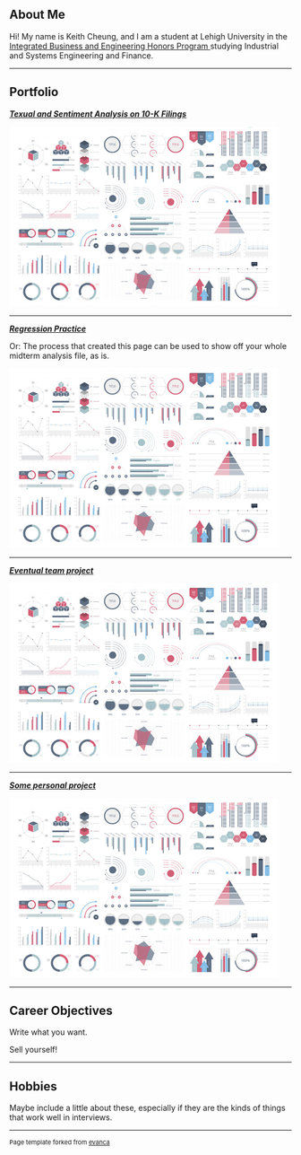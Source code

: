 ## About Me
Hi! My name is Keith Cheung, and I am a student at Lehigh University in the <a href = "https://ibe.lehigh.edu/">Integrated Business and Engineering Honors Program </a> studying Industrial and Systems Engineering and Finance. 

<!-- Upload your own photo and change the path -->


---

## Portfolio

<!-- You can link to other websites, PDFs in this repo, and other pages in this repo -->

_**[Texual and Sentiment Analysis on 10-K Filings](report)**_


<img src="images/dummy_thumbnail.jpg?raw=true"/>

---

_**[Regression Practice](Regression_practice)**_

Or: The process that created this page can be used to show off your whole midterm analysis file, as is.

<img src="images/dummy_thumbnail.jpg?raw=true"/>

---

_**[Eventual team project](https://donbowen.github.io/teamproject/)**_

<img src="images/dummy_thumbnail.jpg?raw=true"/>

---

_**[Some personal project](/pdf/sample_presentation.pdf)**_

<img src="images/dummy_thumbnail.jpg?raw=true"/>

---

## Career Objectives

Write what you want. 

Sell yourself!

---

## Hobbies

Maybe include a little about these, especially if they are the kinds of things that work well in interviews.

---
<p style="font-size:11px">Page template forked from <a href="https://github.com/evanca/quick-portfolio">evanca</a></p>
<!-- Remove above link if you don't want to attibute -->
